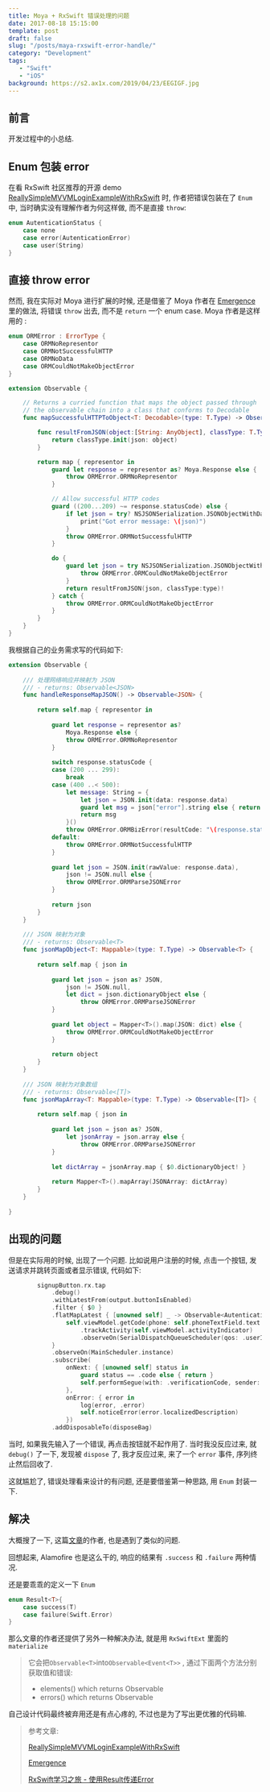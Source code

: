 ```yaml
---
title: Moya + RxSwift 错误处理的问题
date: 2017-08-18 15:15:00
template: post
draft: false
slug: "/posts/maya-rxswift-error-handle/"
category: "Development"
tags:
   - "Swift"
   - "iOS"
background: https://s2.ax1x.com/2019/04/23/EEGIGF.jpg
---
```


## 前言

开发过程中的小总结.

<!--more-->

## Enum 包装 error

在看 RxSwift 社区推荐的开源 demo [ReallySimpleMVVMLoginExampleWithRxSwift](https://github.com/carlosypunto/ReallySimpleMVVMLoginExampleWithRxSwift) 时, 作者把错误包装在了 `Enum` 中, 当时确实没有理解作者为何这样做, 而不是直接 `throw`:

```swift
enum AutenticationStatus {
    case none
    case error(AutenticationError)
    case user(String)
}
```

## 直接 throw error

然而, 我在实际对 Moya 进行扩展的时候, 还是借鉴了 Moya 作者在 [Emergence](https://github.com/artsy/Emergence/blob/master/Emergence/Contexts/Networking/Observable%2BNetworking.swift) 里的做法, 将错误 `throw` 出去, 而不是 `return` 一个 enum case. Moya 作者是这样用的 :

```swift
enum ORMError : ErrorType {
    case ORMNoRepresentor
    case ORMNotSuccessfulHTTP
    case ORMNoData
    case ORMCouldNotMakeObjectError
}

extension Observable {

    // Returns a curried function that maps the object passed through
    // the observable chain into a class that conforms to Decodable
    func mapSuccessfulHTTPToObject<T: Decodable>(type: T.Type) -> Observable<T> {

        func resultFromJSON(object:[String: AnyObject], classType: T.Type) -> T? {
            return classType.init(json: object)
        }

        return map { representor in
            guard let response = representor as? Moya.Response else {
                throw ORMError.ORMNoRepresentor
            }

            // Allow successful HTTP codes
            guard ((200...209) ~= response.statusCode) else {
                if let json = try? NSJSONSerialization.JSONObjectWithData(response.data, options: .AllowFragments) as? [String: AnyObject] {
                    print("Got error message: \(json)")
                }
                throw ORMError.ORMNotSuccessfulHTTP
            }

            do {
                guard let json = try NSJSONSerialization.JSONObjectWithData(response.data, options: .AllowFragments) as? [String: AnyObject] else {
                    throw ORMError.ORMCouldNotMakeObjectError
                }
                return resultFromJSON(json, classType:type)!
            } catch {
                throw ORMError.ORMCouldNotMakeObjectError
            }
        }
    }
}
```

 我根据自己的业务需求写的代码如下: 

```swift
extension Observable {
    
    /// 处理网络响应并映射为 JSON
    /// - returns: Observable<JSON>
    func handleResponseMapJSON() -> Observable<JSON> {
        
        return self.map { representor in
            
            guard let response = representor as? 
                Moya.Response else {
                throw ORMError.ORMNoRepresentor
            }
            
            switch response.statusCode {
            case (200 ... 299):
                break
            case (400 ..< 500):
                let message: String = {
                    let json = JSON.init(data: response.data)
                    guard let msg = json["error"].string else { return "" }
                    return msg
                }()
                throw ORMError.ORMBizError(resultCode: "\(response.statusCode)", resultMsg: message)
            default:
                throw ORMError.ORMNotSuccessfulHTTP
            }
            
            guard let json = JSON.init(rawValue: response.data),
                json != JSON.null else {
                throw ORMError.ORMParseJSONError
            }
            
            return json
        }
    }
    
    /// JSON 映射为对象
    /// - returns: Observable<T>
    func jsonMapObject<T: Mappable>(type: T.Type) -> Observable<T> {
        
        return self.map { json in
            
            guard let json = json as? JSON,
                json != JSON.null,
                let dict = json.dictionaryObject else {
                    throw ORMError.ORMParseJSONError
            }
            
            guard let object = Mapper<T>().map(JSON: dict) else {
                throw ORMError.ORMCouldNotMakeObjectError
            }
            
            return object
        }
    }
    
    /// JSON 映射为对象数组
    /// - returns: Observable<[T]>
    func jsonMapArray<T: Mappable>(type: T.Type) -> Observable<[T]> {
        
        return self.map { json in
            
            guard let json = json as? JSON,
                let jsonArray = json.array else {
                    throw ORMError.ORMParseJSONError
            }
            
            let dictArray = jsonArray.map { $0.dictionaryObject! }
            
            return Mapper<T>().mapArray(JSONArray: dictArray)
        }
    }
    
}
```

## 出现的问题

但是在实际用的时候, 出现了一个问题. 比如说用户注册的时候, 点击一个按钮, 发送请求并跳转页面或者显示错误, 代码如下:

```swift
		signupButton.rx.tap
            .debug()
            .withLatestFrom(output.buttonIsEnabled)
            .filter { $0 }
            .flatMapLatest { [unowned self] _ -> Observable<AutenticationStatus> in
                self.viewModel.getCode(phone: self.phoneTextField.text!, password: self.passwordTextField.text!)
                    .trackActivity(self.viewModel.activityIndicator)
                    .observeOn(SerialDispatchQueueScheduler(qos: .userInteractive))
            }
            .observeOn(MainScheduler.instance)
            .subscribe(
                onNext: { [unowned self] status in
                    guard status == .code else { return }
                    self.performSegue(with: .verificationCode, sender: nil)
                },
                onError: { error in
                    log(error, .error)
                    self.noticeError(error.localizedDescription)
                })
            .addDisposableTo(disposeBag)

```

当时, 如果我先输入了一个错误, 再点击按钮就不起作用了. 当时我没反应过来, 就 `debug()` 了一下, 发现被 `dispose` 了, 我才反应过来, 来了一个 `error` 事件, 序列终止然后回收了. 

这就尴尬了, 错误处理看来设计的有问题, 还是要借鉴第一种思路, 用 `Enum` 封装一下. 

## 解决

大概搜了一下, 这篇[文章](http://www.alonemonkey.com/2017/03/31/rxswift-part-nine/)的作者, 也是遇到了类似的问题.

回想起来, Alamofire 也是这么干的, 响应的结果有 `.success` 和 `.failure` 两种情况.

还是要乖乖的定义一下 `Enum`

```swift
enum Result<T>{
    case success(T)
    case failure(Swift.Error)
}
```

那么文章的作者还提供了另外一种解决办法, 就是用 `RxSwiftExt` 里面的 `materialize`

> 它会把`Observable<T>`into`Observable<Event<T>>` , 通过下面两个方法分别获取值和错误:
>
> - elements() which returns Observable
> - errors() which returns Observable

自己设计代码最终被弃用还是有点心疼的, 不过也是为了写出更优雅的代码嘛.

>参考文章:
>
>[ReallySimpleMVVMLoginExampleWithRxSwift](https://github.com/carlosypunto/ReallySimpleMVVMLoginExampleWithRxSwift) 
>
>[Emergence](https://github.com/artsy/Emergence/blob/master/Emergence/Contexts/Networking/Observable%2BNetworking.swift)
>
>[RxSwift学习之旅 - 使用Result传递Error](http://www.alonemonkey.com/2017/03/31/rxswift-part-nine/)



